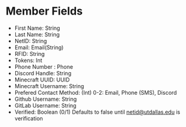 #  Member Fields

- First Name: String
- Last Name: String
- NetID: String
- Email: Email(String)
- RFID: String
- Tokens: Int
- Phone Number : Phone
- Discord Handle: String
- Minecraft UUID: UUID
- Minecraft Username: String
- Prefered Contact Method: (Int) 0-2: Email, Phone (SMS), Discord
- Github Username: String
- GitLab Username: String
- Verified: Boolean (0/1) Defaults to false until netid@utdallas.edu is verification
